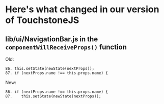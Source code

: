 Here's what changed in our version of TouchstoneJS
==================================================

lib/ui/NavigationBar.js in the `componentWillReceiveProps()` function
---

Old:

    86. this.setState(newState(nextProps));
    87. if (nextProps.name !== this.props.name) {

New:

    86. if (nextProps.name !== this.props.name) {
    87.    this.setState(newState(nextProps));
